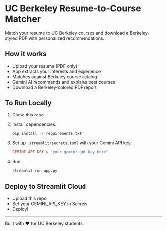 # UC Berkeley Resume-to-Course Matcher

Match your resume to UC Berkeley courses and download a Berkeley-styled PDF with personalized recommendations.

## How it works
- Upload your resume (PDF only)
- App extracts your interests and experience
- Matches against Berkeley course catalog
- Gemini AI recommends and explains best courses
- Download a Berkeley-colored PDF report

## To Run Locally

1. Clone this repo
2. Install dependencies:

    ```bash
    pip install -r requirements.txt
    ```

3. Set up `.streamlit/secrets.toml` with your Gemini API key:

    ```toml
    GEMINI_API_KEY = "your-gemini-api-key-here"
    ```

4. Run:

    ```bash
    streamlit run app.py
    ```

## Deploy to Streamlit Cloud

- Upload this repo
- Set your GEMINI_API_KEY in Secrets
- Deploy!

---
Built with ❤️ for UC Berkeley students.
